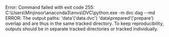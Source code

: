 Error: Command failed with exit code 255: C:\Users\Minjinsor\anaconda3\envs\DVC\python.exe -m dvc dag --md
ERROR: The output paths:
'data'('data.dvc')
'data\prepared'('prepare')
overlap and are thus in the same tracked directory.
To keep reproducibility, outputs should be in separate tracked directories or tracked individually.